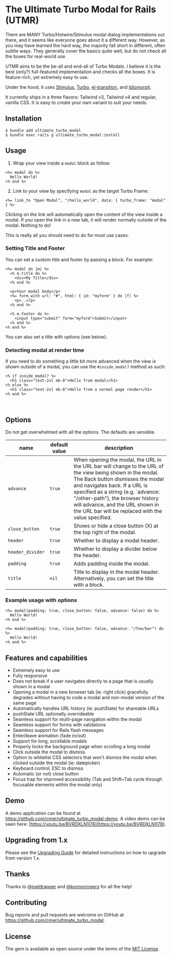 # The Ultimate Turbo Modal for Rails (UTMR)

There are MANY Turbo/Hotwire/Stimulus modal dialog implementations out there, and it seems like everyone goes about it a different way. However, as you may have learned the hard way, the majority fall short in different, often subtle ways. They generally cover the basics quite well, but do not check all the boxes for real-world use.

UTMR aims to be the be-all and end-all of Turbo Modals. I believe it is the best (only?) full-featured implementation and checks all the boxes. It is feature-rich, yet extremely easy to use.

Under the hood, it uses [Stimulus](https://stimulus.hotwired.dev), [Turbo](https://turbo.hotwired.dev/), [el-transition](https://github.com/mmccall10/el-transition), and [Idiomorph](https://github.com/bigskysoftware/idiomorph).

It currently ships in a three flavors: Tailwind v3, Tailwind v4 and regular, vanilla CSS. It is easy to create your own variant to suit your needs.

## Installation

```
$ bundle add ultimate_turbo_modal
$ bundle exec rails g ultimate_turbo_modal:install
```

## Usage

1. Wrap your view inside a `modal` block as follow:

```erb
<%= modal do %>
  Hello World!
<% end %>
```

2. Link to your view by specifying `modal` as the target Turbo Frame:

```erb
<%= link_to "Open Modal", "/hello_world", data: { turbo_frame: "modal" } %>
```

Clicking on the link will automatically open the content of the view inside a modal. If you open the link in a new tab, it will render normally outside of the modal. Nothing to do!

This is really all you should need to do for most use cases.

### Setting Title and Footer

You can set a custom title and footer by passing a block. For example:

```erb
<%= modal do |m| %>
  <% m.title do %>
    <div>My Title</div>
  <% end %>

  <p>Your modal body</p>
  <%= form_with url: "#", html: { id: "myform" } do |f| %>
    <p>..</p>
  <% end %>

  <% m.footer do %>
    <input type="submit" form="myform">Submit</input>
  <% end %>
<% end %>
```

You can also set a title with options (see below).

### Detecting modal at render time

If you need to do something a little bit more advanced when the view is shown outside of a modal, you can use the `#inside_modal?` method as such:

```erb
<% if inside_modal? %>
  <h1 class="text-2xl mb-8">Hello from modal</h1>
<% else %>
  <h1 class="text-2xl mb-8">Hello from a normal page render</h1>
<% end %>
```



&nbsp;
&nbsp;
## Options

Do not get overwhelmed with all the options. The defaults are sensible.

| name | default value | description |
|------|---------------|-------------|
| `advance` | `true` | When opening the modal, the URL in the URL bar will change to the URL of the view being shown in the modal. The Back button dismisses the modal and navigates back. If a URL is specified as a string (e.g. `advance: "/other-path"), the browser history will advance, and the URL shown in the URL bar will be replaced with the value specified. |
| `close_button` | `true` | Shows or hide a close button (X) at the top right of the modal. |
| `header` | `true` | Whether to display a modal header. |
| `header_divider` | `true` | Whether to display a divider below the header. |
| `padding` | `true` | Adds padding inside the modal. |
| `title` | `nil` | Title to display in the modal header. Alternatively, you can set the title with a block. |

### Example usage with options

```erb
<%= modal(padding: true, close_button: false, advance: false) do %>
  Hello World!
<% end %>
```

```erb
<%= modal(padding: true, close_button: false, advance: "/foo/bar") do %>
  Hello World!
<% end %>
```

## Features and capabilities

- Extremely easy to use
- Fully responsive
- Does not break if a user navigates directly to a page that is usually shown in a modal
- Opening a modal in a new browser tab (ie: right click) gracefully degrades without having to code a modal and non-modal version of the same page
- Automatically handles URL history (ie: pushState) for shareable URLs
- pushState URL optionally overrideable
- Seamless support for multi-page navigation within the modal
- Seamless support for forms with validations
- Seamless support for Rails flash messages
- Enter/leave animation (fade in/out)
- Support for long, scrollable modals
- Properly locks the background page when scrolling a long modal
- Click outside the modal to dismiss
- Option to whitelist CSS selectors that won't dismiss the modal when clicked outside the modal (ie: datepicker)
- Keyboard control; ESC to dismiss
- Automatic (or not) close button
- Focus trap for improved accessibility (Tab and Shift+Tab cycle through focusable elements within the modal only)


## Demo

A demo application can be found at https://github.com/cmer/ultimate_turbo_modal-demo. A video demo can be seen here: [https://youtu.be/BVRDXLN1I78](https://youtu.be/BVRDXLN1I78).

## Upgrading from 1.x

Please see the [Upgrading Guide](UPGRADING.md) for detailed instructions on how to upgrade from version 1.x.

## Thanks

Thanks to [@joeldrapper](https://github.com/joeldrapper) and [@konnorrogers](https://github.com/KonnorRogers) for all the help!


## Contributing

Bug reports and pull requests are welcome on GitHub at https://github.com/cmer/ultimate_turbo_modal.


## License

The gem is available as open source under the terms of the [MIT License](https://opensource.org/licenses/MIT).
